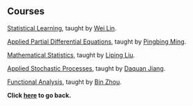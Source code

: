 ## Courses

[Statistical Learning](https://wqgcx.github.io/courses/statistical_learning.pdf), taught by [Wei Lin](https://www.math.pku.edu.cn/teachers/linw/).

[Applied Partial Differential Equations](https://wqgcx.github.io/courses/apde.pdf), taught by [Pingbing Ming](http://sourcedb.amss.cas.cn/zw/zjrck/jcqn/201511/t20151110_4456639.html).

[Mathematical Statistics](https://wqgcx.github.io/courses/mathematical_statistics.pdf), taught by [Liping Liu](https://www.math.pku.edu.cn/jsdw/js_20180628175159671361/l_20180628175159671361/69938.htm).

[Applied Stochastic Processes](https://wqgcx.github.io/courses/Applied_Stochastic_Processes.pdf), taught by [Daquan Jiang](https://www.math.pku.edu.cn/jsdw/js_20180628175159671361/j_20180628175159671361/69928.htm).

[Functional Analysis](https://wqgcx.github.io/courses/Functional_Analysis.pdf), taught by [Bin Zhou](https://www.math.pku.edu.cn/teachers/bzhou/index.htm).

**Click [here](https://wqgcx.github.io/) to go back.**
